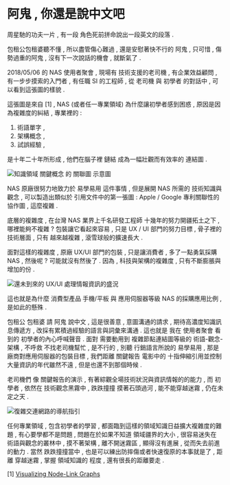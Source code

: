 # 阿鬼 , 你還是說中文吧

周星馳的功夫一片 , 有一段 角色死前拼命說出一段英文的段落 .

包租公包租婆聽不懂 , 所以盡管傷心難過 , 還是安慰著快不行的 阿鬼 , 只可惜 , 傷勢過重的阿鬼 , 沒有下一次說話的機會 , 就斷氣了 .

2018/05/06 的 NAS 使用者聚會 , 現場有 技術支援的老司機 , 有企業效益顧問 , 有一步步摸索的入門者 , 有任職 SI 的工程師 , 從 老司機 與 初學者 的對話中 , 可以看到這張圖的樣貌 .

這張圖是來自 [1] , NAS (或者任一專業領域) 為什麼讓初學者感到困惑 , 原因是因為複雜度的糾結 , 專業裡的 :

1. 術語單字 ,
2. 架構概念 ,
3. 試誤經驗 , 

是十年二十年所形成 , 他們在腦子裡 鏈結 成為一幅壯觀而有效率的 連結圖 .

![知識領域 關鍵概念 的 關聯圖 示意圖](https://cdn-images-1.medium.com/max/1600/1*UlfG6Q33A88oLXWc4h0BKQ.jpeg "A node-link graph of Apple Patent collaborators.")

NAS 原廠很努力地致力於 易學易用 這件事情 , 但是展開 NAS 所需的 技術知識與觀念 , 可以製造出類似於 引用文件中的第一張圖 : Apple / Google 專利關聯性的協作圖 , 這麼複雜 .

底層的複雜度 , 在台灣 NAS 業界上千名研發工程師 十幾年的努力開疆拓土之下 , 哪裡能夠不複雜 ? 包裝讓它看起來容易 , 只是 UX / UI 部門的努力目標 , 骨子裡的技術層面 , 只有 越來越複雜 , 滾雪球般的擴速長大 .

面對這樣的複雜度 , 原廠 UX/UI 部門的包裝 , 只是讓消費者 , 多了一點勇氣採購 NAS , 然後呢 ? 可能就沒有然後了 .
因為 , 科技與架構的複雜度 , 只有不斷膨脹與增加的份 .

![還未到來的 UX/UI 處理情報資訊的盛況](https://static.dezeen.com/uploads/2015/11/Minority-Report_movie_2002_Alex-McDowell_dezeen_ban.jpg "關鍵報告電影中的資訊掌控場景")

這也就是為什麼 消費型產品 手機/平板 與 應用伺服器等級 NAS 的採購應用比例 , 是如此的懸殊 .

包租公 包租婆 請 阿鬼 說中文 , 這是很善意 , 意圖溝通的請求 , 期待高濃度知識訊息傳遞方 , 改採有累積過經驗的語言與詞彙來溝通 . 這也就是 我在 使用者聚會 看到的 初學者的內心呼喊聲音 . 面對 需要動用到 複雜節點連結圖等級的 術語-觀念-架構 , 不呼救 不找老司機幫忙 , 是不行的 , 別聽 行銷語言所說的 易學易用 , 那是廠商對應用伺服器的包裝目標 , 我們距離 關鍵報告 電影中的 十指伸縮引用並控制大量資訊的年代雖然不遠 , 但是也還不到那個時候 .

老司機們 像 關鍵報告的演示 , 有著綜觀全場技術狀況與資訊情報的的能力 , 而 初學者 , 依然在 技術觀念黑霧中 , 跌跌撞撞 摸著石頭過河 , 能不能穿越迷霧 , 仍在未定之天 .

![復雜交連網路的導航指引](http://web.metro.taipei/img/all/routemap2017.jpg "指引方向與路線的捷運路網圖")

任何專業領域 , 包含初學者的學習 , 都面臨到這樣的領域知識日益擴大複雜度的難題 , 有心要學都不是問題 , 問題在於如果不知道 領域疆界的大小 , 很容易迷失在 術語與觀念的叢林中 , 摸不著架構 , 離不開迷霧區 , 顯得沒有進展 , 從而失去前進的動力 . 當然 跌跌撞撞當中 , 也是可以練出防摔傷或者快速復原的本事就是了 , 距離 穿越迷霧 , 掌握 領域知識的 程度 , 還有很長的距離要走 .

[1] [Visualizing Node-Link Graphs](https://medium.com/kineviz-blog/visualizing-node-link-graphs-84a40a9b2fcc)
